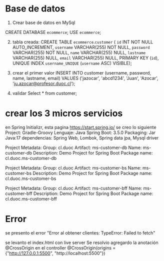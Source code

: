 <H1>Base de datos</H1>

1) Crear base de datos en MySql

CREATE DATABASE `ecommerce`;
USE `ecommerce`;

2) tabla creada:
CREATE TABLE `ecommerce`.`customer` (
  `id` INT NOT NULL AUTO_INCREMENT,
  `username` VARCHAR(255) NOT NULL,
  `password` VARCHAR(255) NOT NULL,
  `name` VARCHAR(255) NULL,
  `lastname` VARCHAR(255) NULL,
  `email` VARCHAR(255) NULL,
  PRIMARY KEY (`id`),
  UNIQUE INDEX `username_UNIQUE` (`username` ASC) VISIBLE);

3) crear el primer valor
INSERT INTO customer (username, password, name, lastname, email)
VALUES
('jazocar', 'abcd1234', 'Juan', 'Azocar', 'ju.azocar@profesor.duoc.cl');

4) validar
Select * from customer;


<H1>crear los 3 micros servicios</H1>

en Spring Initializr, esta pagina https://start.spring.io/ se creo lo siguiente
Project: Gradle-Groovy
Lenguaje: Java
Spring Boot: 3.5.0
Packaging: Jar
Java:17
dependencias: Spring Web, Lombok, Spring data jpa, Mysql driver

Project Metadata:
Group: cl.duoc
Artifact: ms-customer-db
Name: ms-customer-db
Description: Demo Project for Spring Boot
Package name: cl.duoc.ms-customer-db

Project Metadata:
Group: cl.duoc
Artifact: ms-customer-bs
Name: ms-customer-bs
Description: Demo Project for Spring Boot
Package name: cl.duoc.ms-customer-bs

Project Metadata:
Group: cl.duoc
Artifact: ms-customer-bff
Name: ms-customer-bff
Description: Demo Project for Spring Boot
Package name: cl.duoc.ms-customer-bff

<H1>Error</H1>
se presento el error "Error al obtener clientes: TypeError: Failed to fetch"

se levanto el index.html con live server
Se resolvio agregardo la anotación @CrossOrigin en el controller
@CrossOrigin(origins = {"http://127.0.0.1:5500", "http://localhost:5500"})